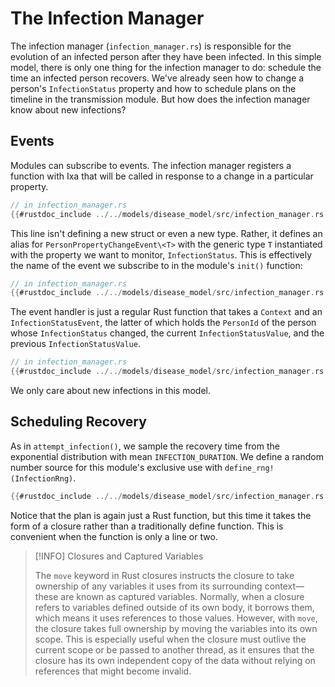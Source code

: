 # The Infection Manager

 The infection manager (`infection_manager.rs`) is responsible for the evolution of an infected person after they have been infected. In this simple model, there is only one thing for the infection manager to do: schedule the time an infected person recovers. We've already seen how to change a person's ` InfectionStatus ` property and how to schedule plans on the timeline in the transmission module. But how does the infection manager know about new infections?

## Events

Modules can subscribe to events. The infection manager registers a function with Ixa that will be called in response to a change in a particular property.

```rust
// in infection_manager.rs
{{#rustdoc_include ../../models/disease_model/src/infection_manager.rs:8}}
```

This line isn't defining a new struct or even a new type. Rather, it defines an alias for `PersonPropertyChangeEvent\<T>` with the generic type  `T` instantiated with the property we want to monitor, `InfectionStatus`. This is effectively the name of the event we subscribe to in the module's `init()` function:

```rust
// in infection_manager.rs
{{#rustdoc_include ../../models/disease_model/src/infection_manager.rs:37:40}}
```

The event handler is just a regular Rust function that takes a `Context` and an `InfectionStatusEvent`, the latter of which holds the `PersonId` of the person whose `InfectionStatus` changed, the current `InfectionStatusValue`, and the previous `InfectionStatusValue`.

```rust
// in infection_manager.rs
{{#rustdoc_include ../../models/disease_model/src/infection_manager.rs:25:35}}
```

We only care about new infections in this model.

## Scheduling Recovery

As in `attempt_infection()`, we sample the recovery time from the exponential distribution with mean `INFECTION_DURATION`. We define a random number source for this module's exclusive use with `define_rng!(InfectionRng)`.

```rust
{{#rustdoc_include ../../models/disease_model/src/infection_manager.rs:12:23}}
```

Notice that the plan is again just a Rust function, but this time it takes the form of a closure rather than a traditionally define function. This is convenient when the function is only a line or two.

> [!INFO] Closures and Captured Variables
>
> The `move` keyword in Rust closures instructs the closure to take ownership of any variables it uses from its surrounding context—these are known as captured variables. Normally, when a closure refers to variables defined outside of its own body, it borrows them, which means it uses references to those values. However, with `move`, the closure takes full ownership by moving the variables into its own scope. This is especially useful when the closure must outlive the current scope or be passed to another thread, as it ensures that the closure has its own independent copy of the data without relying on references that might become invalid.
